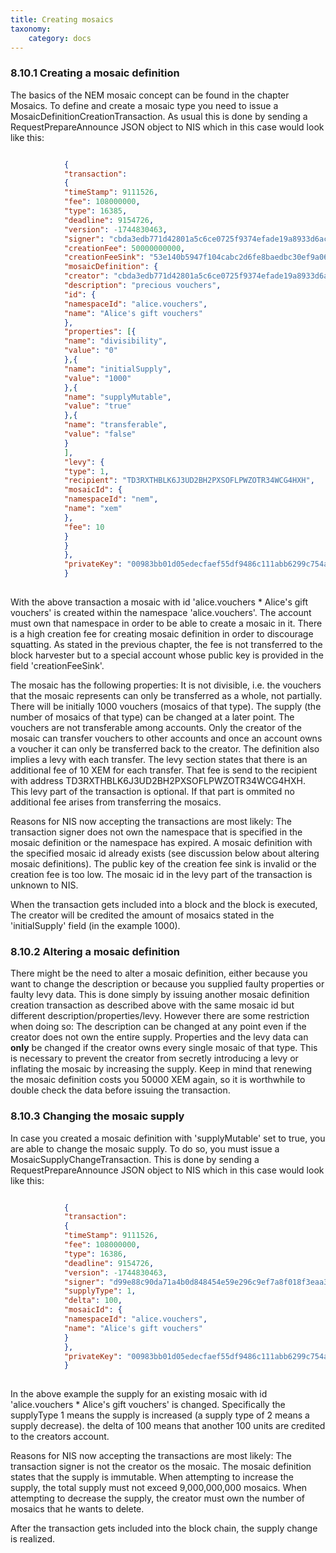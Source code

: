 ```yaml
---
title: Creating mosaics
taxonomy:
    category: docs
---
```


 
### 8.10.1 Creating a mosaic definition 
The basics of the NEM mosaic concept can be found in the chapter Mosaics. To define and create a mosaic type you need to issue a MosaicDefinitionCreationTransaction. As usual this is done by sending a RequestPrepareAnnounce JSON object to NIS which in this case would look like this: 

 
```json

            {
            "transaction":
            {
            "timeStamp": 9111526,
            "fee": 108000000,
            "type": 16385,
            "deadline": 9154726,
            "version": -1744830463,
            "signer": "cbda3edb771d42801a5c6ce0725f9374efade19a8933d6ac22ccfa50c777d0f9",
            "creationFee": 50000000000,
            "creationFeeSink": "53e140b5947f104cabc2d6fe8baedbc30ef9a0609c717d9613de593ec2a266d3",
            "mosaicDefinition": {
            "creator": "cbda3edb771d42801a5c6ce0725f9374efade19a8933d6ac22ccfa50c777d0f9",
            "description": "precious vouchers",
            "id": {
            "namespaceId": "alice.vouchers",
            "name": "Alice's gift vouchers"
            },
            "properties": [{
            "name": "divisibility",
            "value": "0"
            },{
            "name": "initialSupply",
            "value": "1000"
            },{
            "name": "supplyMutable",
            "value": "true"
            },{
            "name": "transferable",
            "value": "false"
            }
            ],
            "levy": {
            "type": 1,
            "recipient": "TD3RXTHBLK6J3UD2BH2PXSOFLPWZOTR34WCG4HXH",
            "mosaicId": {
            "namespaceId": "nem",
            "name": "xem"
            },
            "fee": 10
            }
            }
            },
            "privateKey": "00983bb01d05edecfaef55df9486c111abb6299c754a002069b1d0ef4537441bda"
            }
        
``` 
With the above transaction a mosaic with id 'alice.vouchers * Alice's gift vouchers' is created within the namespace 'alice.vouchers'. The account must own that namespace in order to be able to create a mosaic in it. There is a high creation fee for creating mosaic definition in order to discourage squatting. As stated in the previous chapter, the fee is not transferred to the block harvester but to a special account whose public key is provided in the field 'creationFeeSink'.

 
The mosaic has the following properties: It is not divisible, i.e. the vouchers that the mosaic represents can only be transferred as a whole, not partially. There will be initially 1000 vouchers (mosaics of that type). The supply (the number of mosaics of that type) can be changed at a later point. The vouchers are not transferable among accounts. Only the creator of the mosaic can transfer vouchers to other accounts and once an account owns a voucher it can only be transferred back to the creator. The definition also implies a levy with each transfer. The levy section states that there is an additional fee of 10 XEM for each transfer. That fee is send to the recipient with address TD3RXTHBLK6J3UD2BH2PXSOFLPWZOTR34WCG4HXH. This levy part of the transaction is optional. If that part is ommited no additional fee arises from transferring the mosaics. 

 
Reasons for NIS now accepting the transactions are most likely: The transaction signer does not own the namespace that is specified in the mosaic definition or the namespace has expired. A mosaic definition with the specified mosaic id already exists (see discussion below about altering mosaic definitions). The public key of the creation fee sink is invalid or the creation fee is too low. The mosaic id in the levy part of the transaction is unknown to NIS. 

 
When the transaction gets included into a block and the block is executed, The creator will be credited the amount of mosaics stated in the 'initialSupply' field (in the example 1000).

 
### 8.10.2 Altering a mosaic definition 
There might be the need to alter a mosaic definition, either because you want to change the description or because you supplied faulty properties or faulty levy data. This is done simply by issuing another mosaic definition creation transaction as described above with the same mosaic id but different description/properties/levy. However there are some restriction when doing so: The description can be changed at any point even if the creator does not own the entire supply. Properties and the levy data can **only** be changed if the creator owns every single mosaic of that type. This is necessary to prevent the creator from secretly introducing a levy or inflating the mosaic by increasing the supply. Keep in mind that renewing the mosaic definition costs you 50000 XEM again, so it is worthwhile to double check the data before issuing the transaction. 

 
### 8.10.3 Changing the mosaic supply 
In case you created a mosaic definition with 'supplyMutable' set to true, you are able to change the mosaic supply. To do so, you must issue a MosaicSupplyChangeTransaction. This is done by sending a RequestPrepareAnnounce JSON object to NIS which in this case would look like this: 

 
```json

            {
            "transaction":
            {
            "timeStamp": 9111526,
            "fee": 108000000,
            "type": 16386,
            "deadline": 9154726,
            "version": -1744830463,
            "signer": "d99e88c90da71a4b0d848454e59e296c9ef7a8f018f3eaa3a198dc460b6621a4",
            "supplyType": 1,
            "delta": 100,
            "mosaicId": {
            "namespaceId": "alice.vouchers",
            "name": "Alice's gift vouchers"
            }
            },
            "privateKey": "00983bb01d05edecfaef55df9486c111abb6299c754a002069b1d0ef4537441bda"
            }
        
``` 
In the above example the supply for an existing mosaic with id 'alice.vouchers * Alice's gift vouchers' is changed. Specifically the supplyType 1 means the supply is increased (a supply type of 2 means a supply decrease). the delta of 100 means that another 100 units are credited to the creators account. 

 
Reasons for NIS now accepting the transactions are most likely: The transaction signer is not the creator os the mosaic. The mosaic definition states that the supply is immutable. When attempting to increase the supply, the total supply must not exceed 9,000,000,000 mosaics. When attempting to decrease the supply, the creator must own the number of mosaics that he wants to delete. 

 
After the transaction gets included into the block chain, the supply change is realized.

 
